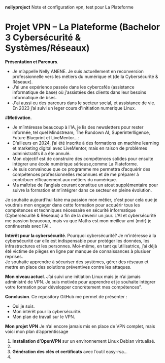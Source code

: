 **nellyproject**
Note et configuration vpn, test pour La Plateforme
# Projet VPN – La Plateforme (Bachelor 3 Cybersécurité & Systèmes/Réseaux)

**Présentation et Parcours**.
- Je m’appelle Nelly ANENE. Je suis actuellement en reconversion professionnelle vers les métiers du numérique et (de la Cybersécurité & Réseaux).  
- J’ai une expérience passée dans les cybercafés (assistance informatique de base) où j'assistées des clients dans leur besoins informatique de bses.
- J'ai aussi eu des parcours dans le secteur social, et assistance de vie. En 2023 j’ai suivi un leger cours d'initiation numerique Linux.

#**Motivation**.
- Je m’intéresse beaucoup à l’IA, je lis des newsletters pour rester informée, tel quel Mindstream, The Rundown AI, Superinterlligence, Future Blueprint et LiveMentor...:
- D'ailleurs en 2024, j’ai été inscrite à des formations en machine learning et marketing digital avec LiveMentor, mais en raison de problèmes administratifs il a éte annulé.
- Mon objectif est de construire des compétences solides pour ensuite intégrer une école numérique sérieuse,comme La Plateforme.
- Je suis convaincue que ce programme me permettra d’acquérir des compétences professionnelles reconnues et de me préparer à contribuer efficacement aux métiers du numérique. 
- Ma maîtrise de l’anglais courant constitue un atout supplémentaire pour suivre la formation et m’intégrer dans ce secteur en pleine évolution.

Je souhaite aujourd’hui faire ma passion mon métier, c'est pour cela que je voudrais mon engager dans cette formation pour acquérir tous les compétences et techniques nécessaire en sécurité informatique (Cybersécurité & Réseaux) a fin de la devenir un jour. L'AI et cybersécurité me passion beaucoup, mais vu que Maths est mon meilleur ami (mdr) je continuerais avec l'AI.. 

**Intérêt pour la cybersécurité**.
Pourquoi cybersécurité? Je m’intéresse à la cybersécurité car elle est indispensable pour protéger les données, les infrastructures et les personnes. 
Moi-même, en tant qu’utilisatrice, j’ai déjà été victime de pièges en ligne par manque de connaissances à plusiuer reprises.  
Je souhaite apprendre à sécuriser des systèmes, gérer des réseaux et mettre en place des solutions préventives contre les attaques.  

**Mon niveau actuel**. 
J’ai suivi une initiation Linux mais je n’ai jamais administré de VPN.
Je suis motivée pour apprendre et je souhaite intégrer votre formation pour développer concrètement mes compétences”.

**Conclusion**.
Ce repository GitHub me permet de présenter :
- Qui je suis.  
- Mon intérêt pour la cybersécurité.  
- Mon plan de travail sur le VPN.
  
**Mon projet VPN**
Je n’ai encore jamais mis en place de VPN complet, mais voici mon plan d’apprentissage

1. **Installation d’OpenVPN** sur un environnement Linux Debian virtualisé.
2. 
3. **Génération des clés et certificats** avec l’outil easy-rsa...
4. 
